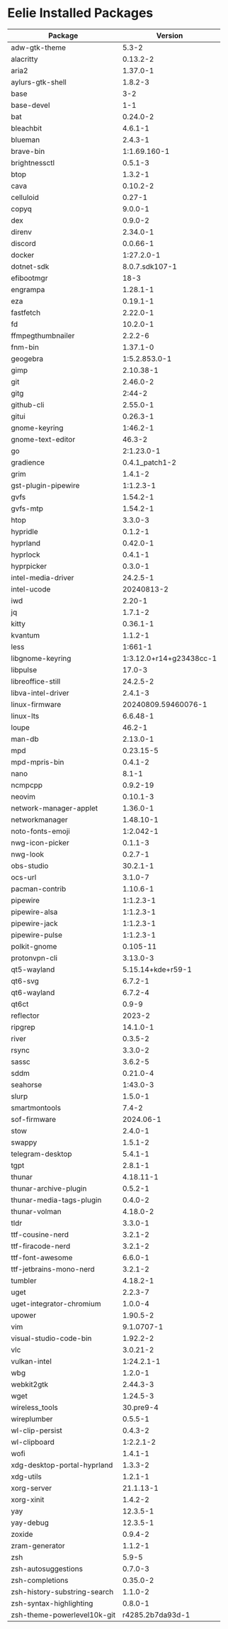# Eelie Installed Packages

| Package  | Version |
| -------  | ------- |
| adw-gtk-theme | 5.3-2 |
| alacritty | 0.13.2-2 |
| aria2 | 1.37.0-1 |
| aylurs-gtk-shell | 1.8.2-3 |
| base | 3-2 |
| base-devel | 1-1 |
| bat | 0.24.0-2 |
| bleachbit | 4.6.1-1 |
| blueman | 2.4.3-1 |
| brave-bin | 1:1.69.160-1 |
| brightnessctl | 0.5.1-3 |
| btop | 1.3.2-1 |
| cava | 0.10.2-2 |
| celluloid | 0.27-1 |
| copyq | 9.0.0-1 |
| dex | 0.9.0-2 |
| direnv | 2.34.0-1 |
| discord | 0.0.66-1 |
| docker | 1:27.2.0-1 |
| dotnet-sdk | 8.0.7.sdk107-1 |
| efibootmgr | 18-3 |
| engrampa | 1.28.1-1 |
| eza | 0.19.1-1 |
| fastfetch | 2.22.0-1 |
| fd | 10.2.0-1 |
| ffmpegthumbnailer | 2.2.2-6 |
| fnm-bin | 1.37.1-0 |
| geogebra | 1:5.2.853.0-1 |
| gimp | 2.10.38-1 |
| git | 2.46.0-2 |
| gitg | 2:44-2 |
| github-cli | 2.55.0-1 |
| gitui | 0.26.3-1 |
| gnome-keyring | 1:46.2-1 |
| gnome-text-editor | 46.3-2 |
| go | 2:1.23.0-1 |
| gradience | 0.4.1_patch1-2 |
| grim | 1.4.1-2 |
| gst-plugin-pipewire | 1:1.2.3-1 |
| gvfs | 1.54.2-1 |
| gvfs-mtp | 1.54.2-1 |
| htop | 3.3.0-3 |
| hypridle | 0.1.2-1 |
| hyprland | 0.42.0-1 |
| hyprlock | 0.4.1-1 |
| hyprpicker | 0.3.0-1 |
| intel-media-driver | 24.2.5-1 |
| intel-ucode | 20240813-2 |
| iwd | 2.20-1 |
| jq | 1.7.1-2 |
| kitty | 0.36.1-1 |
| kvantum | 1.1.2-1 |
| less | 1:661-1 |
| libgnome-keyring | 1:3.12.0+r14+g23438cc-1 |
| libpulse | 17.0-3 |
| libreoffice-still | 24.2.5-2 |
| libva-intel-driver | 2.4.1-3 |
| linux-firmware | 20240809.59460076-1 |
| linux-lts | 6.6.48-1 |
| loupe | 46.2-1 |
| man-db | 2.13.0-1 |
| mpd | 0.23.15-5 |
| mpd-mpris-bin | 0.4.1-2 |
| nano | 8.1-1 |
| ncmpcpp | 0.9.2-19 |
| neovim | 0.10.1-3 |
| network-manager-applet | 1.36.0-1 |
| networkmanager | 1.48.10-1 |
| noto-fonts-emoji | 1:2.042-1 |
| nwg-icon-picker | 0.1.1-3 |
| nwg-look | 0.2.7-1 |
| obs-studio | 30.2.1-1 |
| ocs-url | 3.1.0-7 |
| pacman-contrib | 1.10.6-1 |
| pipewire | 1:1.2.3-1 |
| pipewire-alsa | 1:1.2.3-1 |
| pipewire-jack | 1:1.2.3-1 |
| pipewire-pulse | 1:1.2.3-1 |
| polkit-gnome | 0.105-11 |
| protonvpn-cli | 3.13.0-3 |
| qt5-wayland | 5.15.14+kde+r59-1 |
| qt6-svg | 6.7.2-1 |
| qt6-wayland | 6.7.2-4 |
| qt6ct | 0.9-9 |
| reflector | 2023-2 |
| ripgrep | 14.1.0-1 |
| river | 0.3.5-2 |
| rsync | 3.3.0-2 |
| sassc | 3.6.2-5 |
| sddm | 0.21.0-4 |
| seahorse | 1:43.0-3 |
| slurp | 1.5.0-1 |
| smartmontools | 7.4-2 |
| sof-firmware | 2024.06-1 |
| stow | 2.4.0-1 |
| swappy | 1.5.1-2 |
| telegram-desktop | 5.4.1-1 |
| tgpt | 2.8.1-1 |
| thunar | 4.18.11-1 |
| thunar-archive-plugin | 0.5.2-1 |
| thunar-media-tags-plugin | 0.4.0-2 |
| thunar-volman | 4.18.0-2 |
| tldr | 3.3.0-1 |
| ttf-cousine-nerd | 3.2.1-2 |
| ttf-firacode-nerd | 3.2.1-2 |
| ttf-font-awesome | 6.6.0-1 |
| ttf-jetbrains-mono-nerd | 3.2.1-2 |
| tumbler | 4.18.2-1 |
| uget | 2.2.3-7 |
| uget-integrator-chromium | 1.0.0-4 |
| upower | 1.90.5-2 |
| vim | 9.1.0707-1 |
| visual-studio-code-bin | 1.92.2-2 |
| vlc | 3.0.21-2 |
| vulkan-intel | 1:24.2.1-1 |
| wbg | 1.2.0-1 |
| webkit2gtk | 2.44.3-3 |
| wget | 1.24.5-3 |
| wireless_tools | 30.pre9-4 |
| wireplumber | 0.5.5-1 |
| wl-clip-persist | 0.4.3-2 |
| wl-clipboard | 1:2.2.1-2 |
| wofi | 1.4.1-1 |
| xdg-desktop-portal-hyprland | 1.3.3-2 |
| xdg-utils | 1.2.1-1 |
| xorg-server | 21.1.13-1 |
| xorg-xinit | 1.4.2-2 |
| yay | 12.3.5-1 |
| yay-debug | 12.3.5-1 |
| zoxide | 0.9.4-2 |
| zram-generator | 1.1.2-1 |
| zsh | 5.9-5 |
| zsh-autosuggestions | 0.7.0-3 |
| zsh-completions | 0.35.0-2 |
| zsh-history-substring-search | 1.1.0-2 |
| zsh-syntax-highlighting | 0.8.0-1 |
| zsh-theme-powerlevel10k-git | r4285.2b7da93d-1 |
